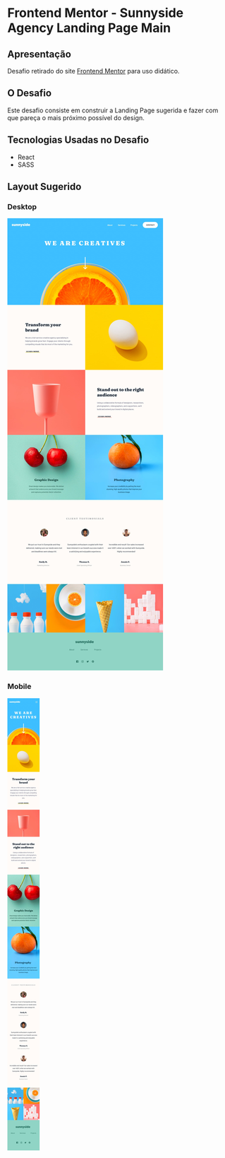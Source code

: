 # Frontend Mentor - Sunnyside Agency Landing Page Main

## Apresentação

Desafio retirado do site [Frontend Mentor](https://www.frontendmentor.io/challenges) para uso didático.

## O Desafio

Este desafio consiste em construir a Landing Page sugerida e fazer com que pareça o mais próximo possível do design.

## Tecnologias Usadas no Desafio

- React
- SASS

## Layout Sugerido

### Desktop

![Visualização do design para o desafio - Desktop.](./design/desktop-design.jpg)

### Mobile

![Visualização do design para o desafio - Mobile.](./design/mobile-design.jpg)

